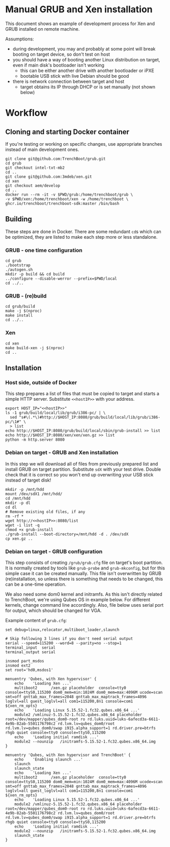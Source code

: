 # Manual GRUB and Xen installation

This document shows an example of development process for Xen and GRUB installed
on remote machine.

Assumptions:

- during development, you may and probably at some point will break booting on
  target device, so don't test on host
- you should have a way of booting another Linux distribution on target, even if
  main disk's bootloader isn't working
  - this can be either another drive with another bootloader or iPXE
  - bootable USB stick with live Debian should be good
- there is network connection between target and host
  - target obtains its IP through DHCP or is set manually (not shown below)

# Workflow

## Cloning and starting Docker container

If you're testing or working on specific changes, use appropriate branches
instead of main development ones.

```shell
git clone git@github.com:TrenchBoot/grub.git
cd grub
git checkout intel-txt-mb2
cd ..
git clone git@github.com:3mdeb/xen.git
cd xen
git checkout aem/develop
cd ..
docker run --rm -it -v $PWD/grub:/home/trenchboot/grub \
-v $PWD/xen:/home/trenchboot/xen -w /home/trenchboot \
ghcr.io/trenchboot/trenchboot-sdk:master /bin/bash
```

## Building

These steps are done in Docker. There are some redundant `cd`s which can be
optimized, they are listed to make each step more or less standalone.

### GRUB - one time configuration

```shell
cd grub
./bootstrap
./autogen.sh
mkdir -p build && cd build
../configure --disable-werror --prefix=$PWD/local
cd ../..
```

### GRUB - (re)build

```shell
cd grub/build
make -j $(nproc)
make install
cd ../..
```

### Xen

```shell
cd xen
make build-xen -j $(nproc)
cd ..
```

## Installation

### Host side, outside of Docker

This step prepares a list of files that must be copied to target and starts a
simple HTTP server. Substitute `<<hostIP>>` with your address.

```shell
export HOST_IP="<<hostIP>>"
ls -1 grub/build/local/lib/grub/i386-pc/ | \
  sed "s#\(.*\)#http://$HOST_IP:8080/grub/build/local/lib/grub/i386-pc/\1#" \
  > list
echo http://$HOST_IP:8080/grub/build/local/sbin/grub-install >> list
echo http://$HOST_IP:8080/xen/xen/xen.gz >> list
python -m http.server 8080
```

### Debian on target - GRUB and Xen installation

In this step we will download all of files from previously prepared list and
install GRUB on target partition. Substitute `sdX` with your test drive. Double
check that it is correct so you won't end up overwriting your USB stick instead
of target disk!

```shell
mkdir -p /mnt/hdd
mount /dev/sdX1 /mnt/hdd/
cd /mnt/hdd
mkdir -p dl
cd dl
# Remove existing old files, if any
rm -rf *
wget http://<<hostIP>>:8080/list
wget -i list -q
chmod +x grub-install
./grub-install --boot-directory=/mnt/hdd -d . /dev/sdX
cp xen.gz ..
```

### Debian on target - GRUB configuration

This step consists of creating `/grub/grub.cfg` file on target's boot partition.
It is normally created by tools like `grub-probe` and `grub-mkconfig`, but for
this simple case it can be created manually. This file isn't overwritten by GRUB
(re)installation, so unless there is something that needs to be changed, this
can be a one-time operation.

We also need some dom0 kernel and initramfs. As this isn't directly related to
TrenchBoot, we're using Qubes OS in example below. For different kernels, change
command line accordingly. Also, file below uses serial port for output, which
should be changed for VGA.

Example content of `grub.cfg`:

```
set debug=linux,relocator,multiboot_loader,slaunch

# Skip following 3 lines if you don't need serial output
serial --speed=115200 --word=8 --parity=no --stop=1
terminal_input  serial
terminal_output serial

insmod part_msdos
insmod ext2
set root='hd0,msdos1'

menuentry 'Qubes, with Xen hypervisor' {
	echo    'Loading Xen ...'
	multiboot2      /xen.gz placeholder  console=tty0 console=ttyS0,115200 dom0_mem=min:1024M dom0_mem=max:4096M ucode=scan smt=off gnttab_max_frames=2048 gnttab_max_maptrack_frames=4096 loglvl=all guest_loglvl=all com1=115200,8n1 console=com1 ${xen_rm_opts}
	echo    'Loading Linux 5.15.52-1.fc32.qubes.x86_64 ...'
	module2 /vmlinuz-5.15.52-1.fc32.qubes.x86_64 placeholder root=/dev/mapper/qubes_dom0-root ro rd.luks.uuid=luks-6afecd3a-6611-4e9b-82ab-5501176798c2 rd.lvm.lv=qubes_dom0/root rd.lvm.lv=qubes_dom0/swap i915.alpha_support=1 rd.driver.pre=btrfs rhgb quiet console=tty0 console=ttyS0,115200
	echo    'Loading initial ramdisk ...'
	module2 --nounzip   /initramfs-5.15.52-1.fc32.qubes.x86_64.img
}

menuentry 'Qubes, with Xen hypervisor and TrenchBoot' {
	echo    'Enabling slaunch ...'
	slaunch
	slaunch_state
	echo    'Loading Xen ...'
	multiboot2      /xen.gz placeholder  console=tty0 console=ttyS0,115200 dom0_mem=min:1024M dom0_mem=max:4096M ucode=scan smt=off gnttab_max_frames=2048 gnttab_max_maptrack_frames=4096 loglvl=all guest_loglvl=all com1=115200,8n1 console=com1 ${xen_rm_opts}
	echo    'Loading Linux 5.15.52-1.fc32.qubes.x86_64 ...'
	module2 /vmlinuz-5.15.52-1.fc32.qubes.x86_64 placeholder root=/dev/mapper/qubes_dom0-root ro rd.luks.uuid=luks-6afecd3a-6611-4e9b-82ab-5501176798c2 rd.lvm.lv=qubes_dom0/root rd.lvm.lv=qubes_dom0/swap i915.alpha_support=1 rd.driver.pre=btrfs rhgb quiet console=tty0 console=ttyS0,115200
	echo    'Loading initial ramdisk ...'
	module2 --nounzip   /initramfs-5.15.52-1.fc32.qubes.x86_64.img
	slaunch_state
}
```

